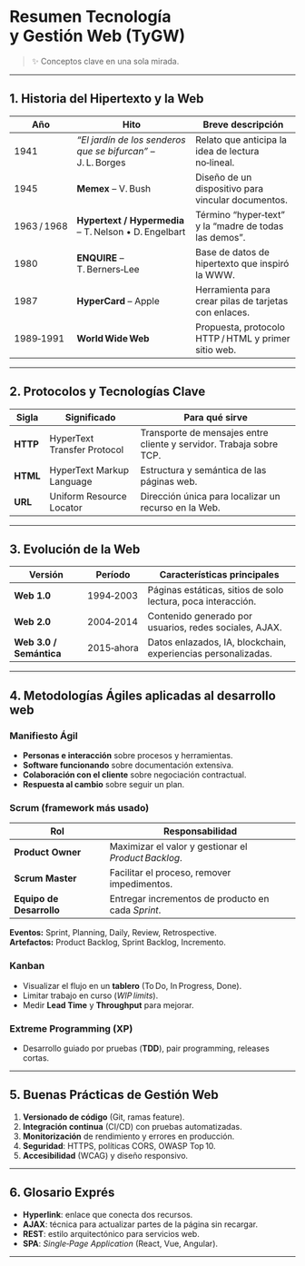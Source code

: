 # Resumen Tecnología y Gestión Web (TyGW)

> ✨  Conceptos clave en una sola mirada.

---

## 1. Historia del Hipertexto y la Web

| Año | Hito | Breve descripción |
|-----|------|-------------------|
| 1941 | *“El jardín de los senderos que se bifurcan”* – J. L. Borges | Relato que anticipa la idea de lectura no‑lineal. |
| 1945 | **Memex** – V. Bush | Diseño de un dispositivo para vincular documentos. |
| 1963 / 1968 | **Hypertext / Hypermedia** – T. Nelson • D. Engelbart | Término “hyper‑text” y la “madre de todas las demos”. |
| 1980 | **ENQUIRE** – T. Berners‑Lee | Base de datos de hipertexto que inspiró la WWW. |
| 1987 | **HyperCard** – Apple | Herramienta para crear pilas de tarjetas con enlaces. |
| 1989‑1991 | **World Wide Web** | Propuesta, protocolo HTTP / HTML y primer sitio web. |

---

## 2. Protocolos y Tecnologías Clave

| Sigla | Significado | Para qué sirve |
|-------|-------------|----------------|
| **HTTP** | HyperText Transfer Protocol | Transporte de mensajes entre cliente y servidor. Trabaja sobre TCP. |
| **HTML** | HyperText Markup Language | Estructura y semántica de las páginas web. |
| **URL** | Uniform Resource Locator | Dirección única para localizar un recurso en la Web. |

---

## 3. Evolución de la Web

| Versión | Período | Características principales |
|---------|---------|----------------------------|
| **Web 1.0** | 1994‑2003 | Páginas estáticas, sitios de solo lectura, poca interacción. |
| **Web 2.0** | 2004‑2014 | Contenido generado por usuarios, redes sociales, AJAX. |
| **Web 3.0 / Semántica** | 2015‑ahora | Datos enlazados, IA, blockchain, experiencias personalizadas. |

---

## 4. Metodologías Ágiles aplicadas al desarrollo web

### Manifiesto Ágil  
- **Personas e interacción** sobre procesos y herramientas.  
- **Software funcionando** sobre documentación extensiva.  
- **Colaboración con el cliente** sobre negociación contractual.  
- **Respuesta al cambio** sobre seguir un plan.

### Scrum (framework más usado)

| Rol | Responsabilidad |
|-----|-----------------|
| **Product Owner** | Maximizar el valor y gestionar el *Product Backlog*. |
| **Scrum Master** | Facilitar el proceso, remover impedimentos. |
| **Equipo de Desarrollo** | Entregar incrementos de producto en cada *Sprint*. |

**Eventos:** Sprint, Planning, Daily, Review, Retrospective.  
**Artefactos:** Product Backlog, Sprint Backlog, Incremento.

### Kanban

- Visualizar el flujo en un **tablero** (To Do, In Progress, Done).  
- Limitar trabajo en curso (*WIP limits*).  
- Medir **Lead Time** y **Throughput** para mejorar.

### Extreme Programming (XP)

- Desarrollo guiado por pruebas (**TDD**), pair programming, releases cortas.  

---

## 5. Buenas Prácticas de Gestión Web

1. **Versionado de código** (Git, ramas feature).  
2. **Integración continua** (CI/CD) con pruebas automatizadas.  
3. **Monitorización** de rendimiento y errores en producción.  
4. **Seguridad**: HTTPS, políticas CORS, OWASP Top 10.  
5. **Accesibilidad** (WCAG) y diseño responsivo.

---

## 6. Glosario Exprés

- **Hyperlink**: enlace que conecta dos recursos.  
- **AJAX**: técnica para actualizar partes de la página sin recargar.  
- **REST**: estilo arquitectónico para servicios web.  
- **SPA**: *Single‑Page Application* (React, Vue, Angular).

---


